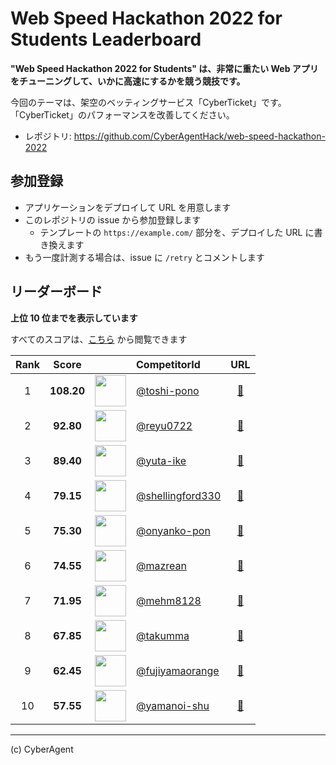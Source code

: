 # Web Speed Hackathon 2022 for Students Leaderboard

**"Web Speed Hackathon 2022 for Students" は、非常に重たい Web アプリをチューニングして、いかに高速にするかを競う競技です。**

今回のテーマは、架空のベッティングサービス「CyberTicket」です。
「CyberTicket」のパフォーマンスを改善してください。

- レポジトリ: https://github.com/CyberAgentHack/web-speed-hackathon-2022

## 参加登録

- アプリケーションをデプロイして URL を用意します
- このレポジトリの issue から参加登録します
  - テンプレートの `https://example.com/` 部分を、デプロイした URL に書き換えます
- もう一度計測する場合は、issue に `/retry` とコメントします

## リーダーボード

**上位 10 位までを表示しています**

すべてのスコアは、[こちら](./score.csv) から閲覧できます

<!-- leaderboard:start -->

|Rank|Score||CompetitorId|URL|
|:--:|:--:|:--:|:--|:--:|
|1|**108.20**|<img alt="" width="50" height="50" src="https://github.com/toshi-pono.png?size=100"/>|[@toshi-pono](https://github.com/toshi-pono)|[:link:](https://wsh-2022-toshi00.herokuapp.com/)|
|2|**92.80**|<img alt="" width="50" height="50" src="https://github.com/reyu0722.png?size=100"/>|[@reyu0722](https://github.com/reyu0722)|[:link:](https://reyu-wsh2022.herokuapp.com/)|
|3|**89.40**|<img alt="" width="50" height="50" src="https://github.com/yuta-ike.png?size=100"/>|[@yuta-ike](https://github.com/yuta-ike)|[:link:](https://wsh2022.herokuapp.com/)|
|4|**79.15**|<img alt="" width="50" height="50" src="https://github.com/shellingford330.png?size=100"/>|[@shellingford330](https://github.com/shellingford330)|[:link:](https://cyber-ticket.herokuapp.com/)|
|5|**75.30**|<img alt="" width="50" height="50" src="https://github.com/onyanko-pon.png?size=100"/>|[@onyanko-pon](https://github.com/onyanko-pon)|[:link:](https://web-hack-2022-maruyama.herokuapp.com/)|
|6|**74.55**|<img alt="" width="50" height="50" src="https://github.com/mazrean.png?size=100"/>|[@mazrean](https://github.com/mazrean)|[:link:](https://wsh2022.mazrean.com/)|
|7|**71.95**|<img alt="" width="50" height="50" src="https://github.com/mehm8128.png?size=100"/>|[@mehm8128](https://github.com/mehm8128)|[:link:](https://web-speed-hackathon-2022-mehm.herokuapp.com/)|
|8|**67.85**|<img alt="" width="50" height="50" src="https://github.com/takumma.png?size=100"/>|[@takumma](https://github.com/takumma)|[:link:](https://web-speedup-hackason-2022.herokuapp.com/)|
|9|**62.45**|<img alt="" width="50" height="50" src="https://github.com/fujiyamaorange.png?size=100"/>|[@fujiyamaorange](https://github.com/fujiyamaorange)|[:link:](https://web-speed-hachathon2022.herokuapp.com/)|
|10|**57.55**|<img alt="" width="50" height="50" src="https://github.com/yamanoi-shu.png?size=100"/>|[@yamanoi-shu](https://github.com/yamanoi-shu)|[:link:](https://speedhackathon2022-yamanoi.herokuapp.com/)|

<!-- leaderboard:end -->

---

(c) CyberAgent
